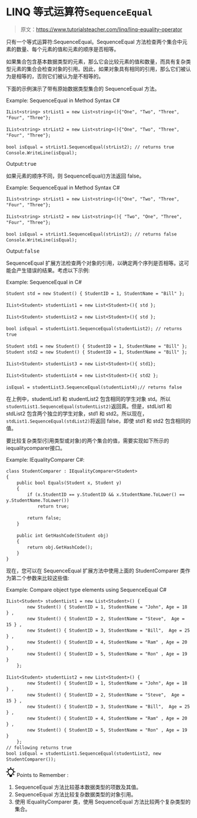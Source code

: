 # LINQ 等式运算符`SequenceEqual`

> 原文：<https://www.tutorialsteacher.com/linq/linq-equality-operator>

只有一个等式运算符:SequenceEqual。SequenceEqual 方法检查两个集合中元素的数量、每个元素的值和元素的顺序是否相等。

如果集合包含基本数据类型的元素，那么它会比较元素的值和数量，而具有复杂类型元素的集合会检查对象的引用。因此，如果对象具有相同的引用，那么它们被认为是相等的，否则它们被认为是不相等的。

下面的示例演示了带有原始数据类型集合的 SequenceEqual 方法。

Example: SequenceEqual in Method Syntax C#

```
IList<string> strList1 = new List<string>(){"One", "Two", "Three", "Four", "Three"};

IList<string> strList2 = new List<string>(){"One", "Two", "Three", "Four", "Three"};

bool isEqual = strList1.SequenceEqual(strList2); // returns true
Console.WriteLine(isEqual);
```

Output:<samp>true</samp>

如果元素的顺序不同，则 SequenceEqual()方法返回 false。

Example: SequenceEqual in Method Syntax C#

```
IList<string> strList1 = new List<string>(){"One", "Two", "Three", "Four", "Three"};

IList<string> strList2 = new List<string>(){ "Two", "One", "Three", "Four", "Three"};

bool isEqual = strList1.SequenceEqual(strList2); // returns false
Console.WriteLine(isEqual);
```

Output:<samp>false</samp>

SequenceEqual 扩展方法检查两个对象的引用，以确定两个序列是否相等。这可能会产生错误的结果。考虑以下示例:

Example: SequenceEqual in C#

```
Student std = new Student() { StudentID = 1, StudentName = "Bill" };

IList<Student> studentList1 = new List<Student>(){ std };

IList<Student> studentList2 = new List<Student>(){ std };

bool isEqual = studentList1.SequenceEqual(studentList2); // returns true

Student std1 = new Student() { StudentID = 1, StudentName = "Bill" };
Student std2 = new Student() { StudentID = 1, StudentName = "Bill" };

IList<Student> studentList3 = new List<Student>(){ std1};

IList<Student> studentList4 = new List<Student>(){ std2 };

isEqual = studentList3.SequenceEqual(studentList4);// returns false
```

在上例中，studentList1 和 studentList2 包含相同的学生对象 std。所以`studentList1.SequenceEqual(studentList2)`返回真。但是，stdList1 和 stdList2 包含两个独立的学生对象，std1 和 std2。所以现在，`stdList1.SequenceEqual(stdList2)`将返回 false，即使 std1 和 std2 包含相同的值。

要比较复杂类型(引用类型或对象)的两个集合的值，需要实现如下所示的 iequalitycomparer<t>接口。</t>

Example: IEqualityComparer C#:

```
class StudentComparer : IEqualityComparer<Student>
{
    public bool Equals(Student x, Student y)
    {
        if (x.StudentID == y.StudentID && x.StudentName.ToLower() == y.StudentName.ToLower())
            return true;

        return false;
    }

    public int GetHashCode(Student obj)
    {
        return obj.GetHashCode();
    }
}
```

现在，您可以在 SequenceEqual 扩展方法中使用上面的 StudentComparer 类作为第二个参数来比较这些值:

Example: Compare object type elements using SequenceEqual C#

```
IList<Student> studentList1 = new List<Student>() { 
        new Student() { StudentID = 1, StudentName = "John", Age = 18 } ,
        new Student() { StudentID = 2, StudentName = "Steve",  Age = 15 } ,
        new Student() { StudentID = 3, StudentName = "Bill",  Age = 25 } ,
        new Student() { StudentID = 4, StudentName = "Ram" , Age = 20 } ,
        new Student() { StudentID = 5, StudentName = "Ron" , Age = 19 } 
    };

IList<Student> studentList2 = new List<Student>() { 
        new Student() { StudentID = 1, StudentName = "John", Age = 18 } ,
        new Student() { StudentID = 2, StudentName = "Steve",  Age = 15 } ,
        new Student() { StudentID = 3, StudentName = "Bill",  Age = 25 } ,
        new Student() { StudentID = 4, StudentName = "Ram" , Age = 20 } ,
        new Student() { StudentID = 5, StudentName = "Ron" , Age = 19 } 
    };
// following returns true
bool isEqual = studentList1.SequenceEqual(studentList2, new StudentComparer());
```

![](img/85db52f5404f0c468e1b194aa487d6a1.png)  Points to Remember :

1.  SequenceEqual 方法比较基本数据类型的项数及其值。
2.  SequenceEqual 方法比较复杂数据类型的对象引用。
3.  使用 IEqualityComparer 类，使用 SequenceEqual 方法比较两个复杂类型的集合。